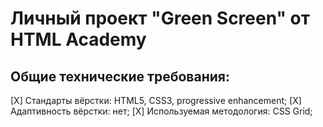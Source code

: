 # **Личный проект "Green Screen" от HTML Academy**
## Общие технические требования:
[X] Стандарты вёрстки: HTML5, CSS3, progressive enhancement;
[X] Адаптивность вёрстки: нет;
[X] Используемая методология: CSS Grid;
